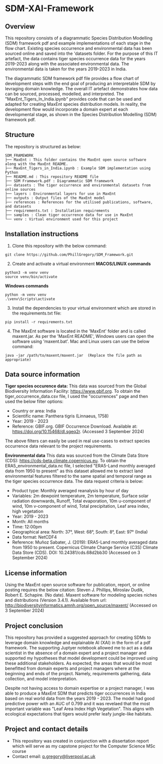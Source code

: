 # SDM-XAI-Framework

## Overview
This repository consists of a diagrammatic Species Distribution Modelling (SDM) framework pdf and example implementations of each stage in the flow chart. Existing species occurrence and environmental data has been sourced online and saved into the 'datasets folder. For the purpose of this IT artefact, the data contains tiger species occurrence data for the years 2019-2023 along with the associated environmental data. The environmental data is taken for the years 2019-2023 in India.

The diagrammatic SDM framework pdf file provides a flow chart of development steps with the end goal of producing an interpretable SDM by levraging domain knowledge. The overall IT artefact demonstrates how data can be sourced, processed, modelled, and interpreted. The "MaxEnt_Tigers_In_India.ipynb" provides code that can be used and adapted for creating MaxEnt species distribution models. In reality, the development flow would incorporate a domain expert at each developmental stage, as shown in the Species Distribution Modelling (SDM) framework pdf.

## Structure
The repository is structured as below:
```
SDM_FRAMEWORK
├── MaxEnt : This folder contains the MaxEnt open source software along with the MaxEnt README. 
├── MaxEnt_Tigers_in_India.ipynb : Example SDM implementation using Python
├── README.md : This repository README file
├── SDM Framework.pdf : Diagrammatic SDM framework
├── datasets : The tiger occurrence and environmental datasets from online sources
├── layers : Environmental layers for use in MaxEnt
├── outputs : Output files of the MaxEnt model
├── references : References for the utilised publications, software, and datasets
├── requirements.txt : Installation requirements
├── samples : Clean tiger occurrence data for use in MaxEnt
└── venv : Virtual environment used for this project
```

## Installation instructions

1. Clone this repository with the below command:
```
git clone https://github.com/PhillGregory/SDM_Framework.git
```

2. Create and activate a virtual environment
**MACOS/LINUX commands**
```
python3 -m venv venv
source venv/bin/activate
```

**Windows commands**
```
python -m venv venv
.\venv\Scripts\activate
```

3. Install the dependencies to your virtual environment which are stored in the requirements.txt file:
```
pip install -r requirements.txt
```

4. The MaxEnt software is located in the 'MaxEnt' folder and is called maxent.jar. As per the 'MaxEnt README', Windows users can open the software using 'maxent.bat'. Mac and Linux users can use the below command:
```
java -jar /path/to/maxent/maxent.jar  (Replace the file path as appropriate)
```

## Data source information
**Tiger species occurence data:**
This data was sourced from the Global Biodiversity Information Facility: https://www.gbif.org. To obtain the tiger_occurrence_data.csv file, I used the "occurrences" page and then used the below filter options:
* Country or area: India
* Scientific name: Panthera tigris (Linnaeus, 1758)
* Year: 2019 - 2023
* Reference: GBIF.org. GBIF Occurrence Download. Available at: https://doi.org/10.15468/dl.sgeq2r. (Accessed 3 September 2024)

The above filters can easily be used in real use-cases to extract species occurrence data relevant to the project requirements.

**Environmental data**
This data was sourced from the Climate Data Store (CDS): https://cds-beta.climate.copernicus.eu. To obtain the ERA5_environmental_data.nc file, I selected "ERA5-Land monthly averaged data from 1950 to present" as this dataset allowed me to extract land environmental features filtered to the same spatial and temporal range as the tiger species occurrence data. The data request criteria is below:
* Product type: Monthly averaged reanalysis by hour of day
* Variables: 2m dewpoint temperature, 2m temperature, Surface solar radiation downwards, Runoff, Total evaporation, 10m u-component of wind, 10m v-component of wind, Total precipitation, Leaf area index, high vegetation
* Year: 2019 - 2023
* Month: All months
* Time: 12:00pm
* Geographical area: North: 37°, West: 68°, South: 8°, East: 97° (India)
* Data format: NetCDF4
* Reference: Muñoz Sabater, J. (2019): ERA5-Land monthly averaged data from 1950 to present. Copernicus Climate Change Service (C3S) Climate Data Store (CDS). DOI: 10.24381/cds.68d2bb30 (Accessed on 3 September 2024)

## License information
Using the MaxEnt open source software for publication, report, or online posting requires the below citation:
Steven J. Phillips, Miroslav Dudík, Robert E. Schapire. (No date). Maxent software for modeling species niches and distributions (Version 3.4.1). Available from url: http://biodiversityinformatics.amnh.org/open_source/maxent/ (Accessed on 3 September 2024)

## Project conclusion
This repository has provided a suggested approach for creating SDMs to leverage domain knowledge and explainable AI (XAI) in the form of a pdf framework. The supporting Juptyer notebook allowed me to act as a data scientist in the absence of a domain expert and a project manager and supported my hypotheses that model development could be improved using these additional stakeholders. As expected, the areas that would be most benefitted from domain experts and project managers where at the beginning and ends of the project. Namely, requirements gathering, data collection, and model interpretation.

Despite not having access to domain expertise or a project manager, I was able to produce a MaxEnt SDM that predicts tiger occurrences in India based on real world data from the years 2019 - 2023. The model had good predictive power with an AUC of 0.799 and it was revelaed that the most important variable was "Leaf Area Index High Vegetation". This aligns with ecological expectations that tigers would prefer leafy jungle-like habitats.

## Project and contact details
* This repository was created in conjunction with a dissertation report which will serve as my capstone project for the Computer Science MSc course
* Contact email: p.gregory@liverpool.ac.uk